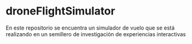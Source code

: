 # droneFlightSimulator
En este repositorio se encuentra un simulador de vuelo que se está realizando en un semillero de investigación de experiencias interactivas
